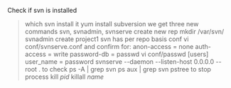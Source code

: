 Check if svn is installed
> which svn
install it
> yum install subversion
we get three new commands svn, svnadmin, svnserve
create new rep
> mkdir /var/svn/
> svnadmin create project1
svn has per repo basis conf
> vi conf/svnserve.conf
    and confirm for:
    anon-access = none
    auth-access = write
    password-db = passwd
> vi conf/passwd
    [users]
    user_name = password
> svnserve --daemon --listen-host 0.0.0.0 --root .
to check
> ps -A | grep svn
> ps aux | grep svn
> pstree
to stop process
> kill _pid_
> killall _name_
